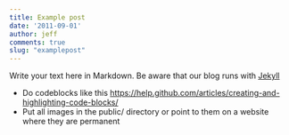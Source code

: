 ```yaml
---
title: Example post
date: '2011-09-01'
author: jeff
comments: true
slug: "examplepost"
---
```


Write your text here in Markdown. Be aware that our blog runs with [Jekyll](https://jekyllrb.com/)

* Do codeblocks like this https://help.github.com/articles/creating-and-highlighting-code-blocks/
* Put all images in the public/ directory or point to them on a website where they are permanent




